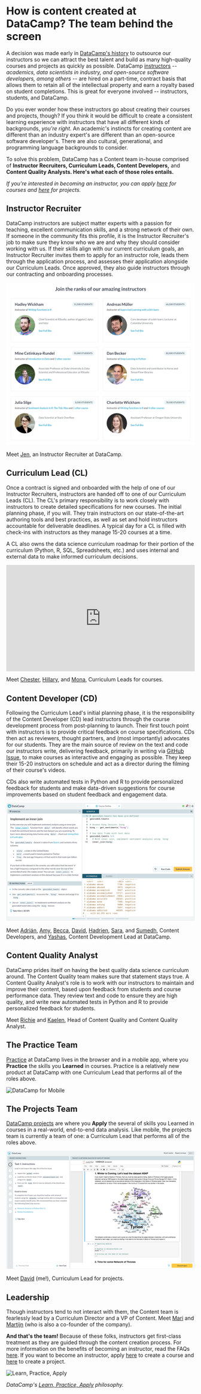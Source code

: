 # How is content created at DataCamp? The team behind the screen

A decision was made early in [DataCamp's history](https://www.datacamp.com/about) to outsource our instructors so we can attract the best talent and build as many high-quality courses and projects as quickly as possible. DataCamp [instructors](https://www.datacamp.com/create) -- _academics, data scientists in industry, and open-source software developers, among others_ -- are hired on a part-time, contract basis that allows them to retain all of the intellectual property and earn a royalty based on student completions. This is great for everyone involved -- instructors, students, and DataCamp.

Do you ever wonder how these instructors go about creating their courses and projects, though? If you think it would be difficult to create a consistent learning experience with instructors that have all different kinds of backgrounds, _you're right_. An academic's instincts for creating content are different than an industry expert's are different than an open-source software developer's. There are also cultural, generational, and programming language backgrounds to consider.

To solve this problem, DataCamp has a Content team in-house comprised of **Instructor Recruiters, Curriculum Leads, Content Developers,** and **Content Quality Analysts. Here's what each of those roles entails.**

_If you're interested in becoming an instructor, you can apply [here](https://boards.greenhouse.io/datacamp/jobs/1267314) for courses and [here](https://boards.greenhouse.io/datacamp/jobs/1289131) for projects._

## Instructor Recruiter

DataCamp instructors are subject matter experts with a passion for teaching, excellent communication skills, and a strong network of their own. If someone in the community fits this profile, it is the Instructor Recruiter's job to make sure they know who we are and why they should consider working with us. If their skills align with our current curriculum goals, an Instructor Recruiter invites them to apply for an instructor role, leads them through the application process, and assesses their application alongside our Curriculum Leads. Once approved, they also guide instructors through our contracting and onboarding processes.

![DataCamp Instructors](img/instructors.png)

Meet [Jen](https://www.linkedin.com/in/brickerjennifer/), an Instructor Recruiter at DataCamp.

## Curriculum Lead (CL)

Once a contract is signed and onboarded with the help of one of our Instructor Recruiters, instructors are handed off to one of our Curriculum Leads (CL). The CL's primary responsibility is to work closely with instructors to create detailed specifications for new courses. The initial planning phase, if you will. They train instructors on our state-of-the-art authoring tools and best practices, as well as set and hold instructors accountable for deliverable deadlines. A typical day for a CL is filled with check-ins with instructors as they manage 15-20 courses at a time.

A CL also owns the data science curriculum roadmap for their portion of the curriculum (Python, R, SQL, Spreadsheets, etc.) and uses internal and external data to make informed curriculum decisions.

<div style="width:100%;height:0px;position:relative;padding-bottom:56.250%;"><iframe src="https://streamable.com/s/wvuua/aixcru" frameborder="0" width="100%" height="100%" allowfullscreen style="width:100%;height:100%;position:absolute;left:0px;top:0px;overflow:hidden;"></iframe></div>

Meet [Chester](https://www.linkedin.com/in/chesterismay), [Hillary](https://www.linkedin.com/in/hillary-green-lerman-39894b18/), and [Mona](https://www.linkedin.com/in/mona-khalil/), Curriculum Leads for courses.

## Content Developer (CD)

Following the Curriculum Lead's initial planning phase, it is the responsibility of the Content Developer (CD) lead instructors through the course development process from post-planning to launch. Their first touch point with instructors is to provide critical feedback on course specifications. CDs then act as reviewers, thought partners, and (most importantly) advocates for our students. They are the main source of review on the text and code our instructors write, delivering feedback, primarily in writing via [GitHub Issue](https://guides.github.com/features/issues/), to make courses as interactive and engaging as possible. They keep their 15-20 instructors on schedule and act as a director during the filming of their course's videos.

CDs also write automated tests in Python and R to provide personalized feedback for students and make data-driven suggestions for course improvements based on student feedback and engagement data.

![A DataCamp course called "Sentiment Analysis in R: The Tidy Way](img/course.png)

Meet [Adrián](https://www.linkedin.com/in/adrian-soto/), [Amy](https://www.linkedin.com/in/amy-peterson-6143ba137/), [Becca](https://www.linkedin.com/in/beccarobins/), [David](https://www.linkedin.com/in/dcamposliz/), [Hadrien](https://www.linkedin.com/in/hadrienlacroix/), [Sara](https://www.linkedin.com/in/sarabillen/), and [Sumedh](https://www.linkedin.com/in/psumedh/), Content Developers, and [Yashas](https://www.linkedin.com/in/yashasroy/), Content Development Lead at DataCamp.

## Content Quality Analyst

DataCamp prides itself on having the best quality data science curriculum around. The Content Quality team makes sure that statement stays true. A Content Quality Analyst's role is to work with our instructors to maintain and improve their content, based upon feedback from students and course performance data. They review text and code to ensure they are high quality, and write new automated tests in Python and R to provide personalized feedback for students.

Meet [Richie](https://www.linkedin.com/in/richierocks/) and [Kaelen](https://www.linkedin.com/in/kaelen-medeiros-b0aab547/), Head of Content Quality and Content Quality Analyst.

## The Practice Team

[Practice](https://www.datacamp.com/community/blog/practice-mode-arrives-on-mobile) at DataCamp lives in the browser and in a mobile app, where you **Practice** the skills you **Learned** in courses. Practice is a relatively new product at DataCamp with one Curriculum Lead that performs all of the roles above.

![DataCamp for Mobile](http://res.cloudinary.com/dyd911kmh/image/upload/f_auto,q_auto:best/v1516206921/image6_gvchcq.png)

## The Projects Team

[DataCamp projects](https://www.datacamp.com/projects) are where you **Apply** the several of skills you Learned in courses in a real-world, end-to-end data analysis. Like mobile, the projects team is currently a team of one: a Curriculum Lead that performs all of the roles above.

![A DataCamp project called "A Network Analysis of Game of Thrones"](img/project.png)

Meet [David](https://www.linkedin.com/in/davidventuri/) (me!), Curriculum Lead for projects.

## Leadership

Though instructors tend to not interact with them, the Content team is fearlessly lead by a Curriculum Director and a VP of Content. Meet [Mari](https://www.linkedin.com/in/mari-nazary/) and [Martijn](https://www.linkedin.com/in/martijn-theuwissen-b569b933/) (who is also a co-founder of the company).

**And that's the team!** Because of these folks, instructors get first-class treatment as they are guided through the content creation process. For more information on the benefits of becoming an instructor, read the FAQs [here](datacamp.com/create). If you want to become an instructor, apply [here](https://boards.greenhouse.io/datacamp/jobs/1267314) to create a course and [here](https://boards.greenhouse.io/datacamp/jobs/1289131) to create a project.

![Learn, Practice, Apply](img/learn_practice_apply.gif)

_DataCamp's [Learn, Practice, Apply](https://www.datacamp.com/community/blog/datacamp-the-plan) philosophy._
